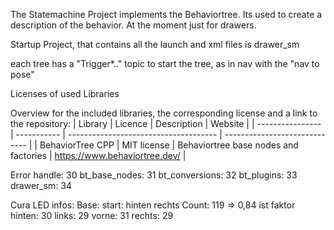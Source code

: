 The Statemachine Project implements the Behaviortree. 
Its used to create a description of the behavior. At the moment just for drawers.

Startup Project, that contains all the launch and xml files is drawer_sm

each tree has a "Trigger*.." topic to start the tree, as in nav with the "nav to pose"








Licenses of used Libraries

Overview for the included libraries, the corresponding license and a link to the repository:
| Library          | Licence     | Description                           | Website                       |
| ---------------- | ----------- | ------------------------------------- | ----------------------------- |
| BehaviorTree CPP | MIT license | Behaviortree base nodes and factories | https://www.behaviortree.dev/ |


Error handle: 30
    bt_base_nodes: 31
    bt_conversions: 32
    bt_plugins: 33
    drawer_sm: 34


Cura LED infos:
    Base:
        start: hinten rechts
        Count: 119 => 0,84 ist faktor
        hinten: 30
        links: 29
        vorne: 31
        rechts: 29
